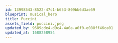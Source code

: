 ```yaml
---
id: 13998543-8522-47c1-b653-809bb6d3ae59
blueprint: musical_hero
title: Puccini
assets_field: puccini.jpeg
updated_by: 9689cde4-d9c4-4a0a-a0f0-e088ff46ca01
updated_at: 1688258954
---
```

